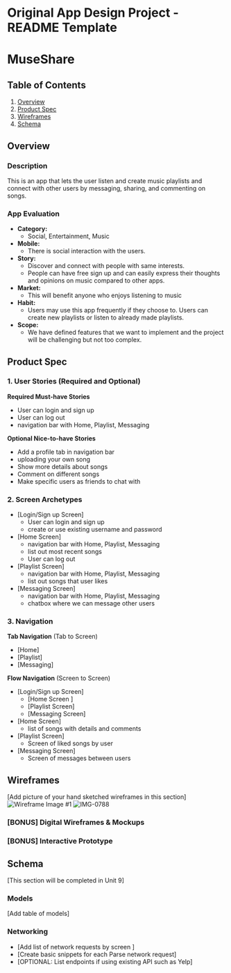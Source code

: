 Original App Design Project - README Template
===

# MuseShare

## Table of Contents
1. [Overview](#Overview)
1. [Product Spec](#Product-Spec)
1. [Wireframes](#Wireframes)
2. [Schema](#Schema)

## Overview
### Description
This is an app that lets the user listen and create music playlists and connect with other users by messaging, sharing, and commenting on songs.

### App Evaluation
- **Category:**
  - Social, Entertainment, Music
- **Mobile:**
  - There is social interaction with the users.
- **Story:**
  - Discover and connect with people with same interests. 
  - People can have free sign up and can easily express their thoughts and opinions on music compared to other apps.
- **Market:**
  - This will benefit anyone who enjoys listening to music
- **Habit:**
  - Users may use this app frequently if they choose to. Users can create new playlists or listen to already made playlists.
- **Scope:** 
  - We have defined features that we want to implement and the project will be challenging but not too complex. 

## Product Spec

### 1. User Stories (Required and Optional)

**Required Must-have Stories**

* User can login and sign up
* User can log out
* navigation bar with Home, Playlist, Messaging

**Optional Nice-to-have Stories**

* Add a profile tab in navigation bar
* uploading your own song
* Show more details about songs
* Comment on different songs
* Make specific users as friends to chat with

### 2. Screen Archetypes

* [Login/Sign up Screen]
   * User can login and sign up
   * create or use existing username and password
* [Home Screen]
   *  navigation bar with Home, Playlist, Messaging
   *  list out most recent songs
   * User can log out
* [Playlist Screen]
   *  navigation bar with Home, Playlist, Messaging
   *  list out songs that user likes
* [Messaging Screen]
   *  navigation bar with Home, Playlist, Messaging
   *  chatbox where we can message other users


### 3. Navigation

**Tab Navigation** (Tab to Screen)

* [Home]
* [Playlist]
* [Messaging]

**Flow Navigation** (Screen to Screen)

* [Login/Sign up Screen]
   * [Home Screen ]
   * [Playlist Screen]
   * [Messaging Screen]
* [Home Screen]
   * list of songs with details and comments
* [Playlist Screen]
   * Screen of liked songs by user
* [Messaging Screen]
   * Screen of messages between users

## Wireframes
[Add picture of your hand sketched wireframes in this section]
![Wireframe Image #1](https://user-images.githubusercontent.com/86382528/139496330-9be6aba1-3cbf-4eb3-809e-28cff2c5fa6c.jpg)
![IMG-0788](https://user-images.githubusercontent.com/57238276/139496230-dce7f540-0342-4ce5-99eb-deba6a15bf14.jpg)

### [BONUS] Digital Wireframes & Mockups

### [BONUS] Interactive Prototype

## Schema 
[This section will be completed in Unit 9]
### Models
[Add table of models]
### Networking
- [Add list of network requests by screen ]
- [Create basic snippets for each Parse network request]
- [OPTIONAL: List endpoints if using existing API such as Yelp]
